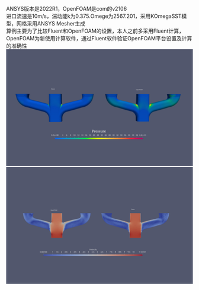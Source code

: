 ANSYS版本是2022R1，OpenFOAM是com的v2106  
进口流速是10m/s，湍动能k为0.375.Omege为2567.201，采用KOmegaSST模型，网格采用ANSYS Mesher生成  
算例主要为了比较Fluent和OpenFOAM的设置，本人之前多采用Fluent计算，OpenFOAM为新使用计算软件，通过Fluent软件验证OpenFOAM平台设置及计算的准确性  
![Pressure1](https://github.com/MemoriseXuxu/OpenFOAM_Tutorials/blob/master/Manifold/Pressure.jpeg)  
![Velocity](https://github.com/MemoriseXuxu/OpenFOAM_Tutorials/blob/master/Manifold/Velocity.jpeg)  
